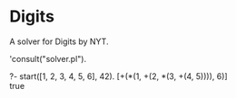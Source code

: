 # Digits
A solver for Digits by NYT.

'consult("solver.pl").

?- start([1, 2, 3, 4, 5, 6], 42).
[+(*(1, +(2, *(3, +(4, 5)))), 6)]  
true
